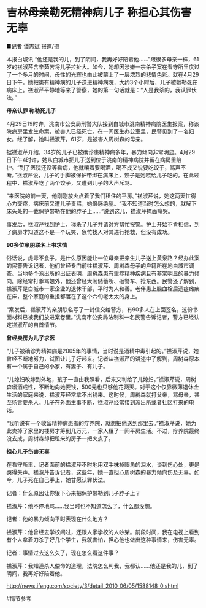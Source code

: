 # 吉林母亲勒死精神病儿子 称担心其伤害无辜
■记者 谭志斌 报道/摄

本报白城讯 “他还是我的儿，到了阴间，我再好好陪着他……”跟很多母亲一样，61岁的禚淑芹含辛茹苦将儿子拉扯大。如今，她却因涉嫌一宗杀子案在看守所里度过了一个多月的时间，母性的光辉也由此被蒙上了一层浓烈的悲情色彩。就在4月29日下午，她把患有精神病的儿子送进精神病院，大约3个小时后，儿子被她勒死在病床上。禚淑芹平静地等来了警察，她的第一句话就是：“人是我杀的，我认罪伏法。”

**母亲认罪 称勒死儿子**

4月29日19时许，洮南市公安局刑警大队接到白城市洮南精神病院医生报案，称该院病房里发生命案，被害人已经死亡。在一间医生办公室里，民警见到了一名妇女。经了解，她叫禚淑芹，61岁，是被害人周树森的母亲。

据禚淑芹介绍，34岁的儿子已被确诊患精神病多年，暴力倾向非常明显。4月29日下午4时许，她从白城市把儿子送到位于洮南的精神病院并留在病房里陪护。“到了医院还没等看病，他就嚷着要喝酒，喝不成又说要吃饺子，骂声不断。”禚淑芹说，儿子的手脚被保护带绑在病床上，饺子是她喂给儿子吃的。在此过程中，禚淑芹吃了两个饺子，又遭到儿子的大声斥骂。

“来医院的前一天，他刚刚放火点着了我们租住的平房。”禚淑芹说，她这两天忙得心力交瘁，病床前又遭儿子责骂，她倍感绝望。“我不知道当时怎么想的，就解下床头处的一截保护带勒在他的脖子上……”说到这儿，禚淑芹掩面痛哭。

事发后，禚淑芹找到护士，称杀了儿子并请对方帮忙报警。护士开始不肯相信，到了病房才知道这不是一个玩笑，急忙找人对其进行抢救，但没有成功。

**90多位亲朋联名上书求情**

俗话说，虎毒不食子。是什么原因能让一位母亲把亲生儿子送上黄泉路？经办此案的民警告诉记者，他们曾经专门前往禚淑芹、周树森母子的户籍所在地白城市调查。当地多个派出所的出证表明，周树森患有重症精神疾病且有非常明显的暴力倾向。除经常打爹骂娘外，他还曾经大闹储蓄所、砸警车、抢东西。民警还了解到，禚淑芹是白城市一家企业的退休干部，平时为人和善。老伴患上脑血栓后遗症瘫痪在床，整个家庭的重担都落在了这个六旬老太太的身上。

“案发后，禚淑芹的亲朋联名写了一封信交给警方，有90多人在上面签名，这份书面材料已被我们放进案卷里。”洮南市公安局法制科一名民警告诉记者，警方已经认定禚淑芹的自首情节。

**曾经卖房为儿子求医**

“儿子被确诊为精神病是2005年的事情，当时说是酒精中毒引起的。”禚淑芹说，她曾经不断地努力，试图让儿子好起来。记者从禚淑芹的讲述中了解到，周树森原本有一个属于自己的小家，有妻子、有儿子。

“儿媳妇改嫁到外地，孩子一直由我照看，后来又判给了儿媳妇。”禚淑芹说，周树森嗜酒成性，不断地向她要钱，500元也只够他花两天。对于这个仅靠微薄退休金生活的家庭来说，禚淑芹经常拿不出钱来。这时候，周树森就打父亲，骂母亲，甚至扬言要杀人。儿子在外面生事不断，禚淑芹经常接到派出所或者社区打来的电话。

“我听说有一个收留精神病患者的疗养院，就想把他送到那里去。”禚淑芹说，她为此卖掉了家里的楼房才筹到几万元，一家人租了一间平房生活。不过，疗养院最终没去成，周树森却把租来的房子一把火点了。

**担心儿子伤害无辜**

在看守所里，记者面前的禚淑芹不时地用双手抹掉眼角的泪水，谈到伤心处，更是哭得失声。禚淑芹告诉记者，这些年，她一直担心周树森的暴力倾向伤及无辜。如今，儿子死在自己手上，她甘愿认罪伏法。

记者：什么原因让你狠下心来把保护带勒到儿子脖子上？

禚淑芹：他不停地骂……我当时也不知道怎么了，什么都没想。

记者：他的暴力倾向平时表现在什么地方？

禚淑芹：他曾经去学校闹过，还跟人家学校的人吵架。前段时间，我在电视上看到有个人拿着刀杀了好几个学生，我就害怕，担心他也做出这种事情来，伤害无辜。

记者：事情过去这么久了，现在怎么看这件事？

禚淑芹：我知道杀人偿命的道理，法院怎么判我，我都认……他还是我的儿，到了阴间，我再好好陪着他。

http://news.ifeng.com/society/3/detail_2010_06/05/1588148_0.shtml

#情节参考